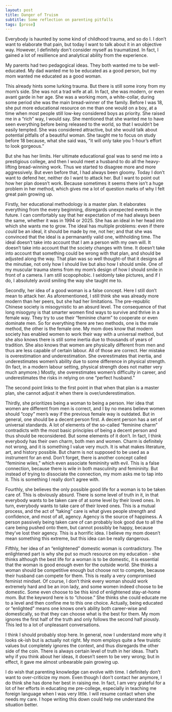 ```yaml
---
layout: post
title: Danger of Truism 
subtitle: Some reflection on parenting pitfalls
tags: [prose]
---
```

Everybody is haunted by some kind of childhood trauma, and so do I. I don’t want to elaborate that pain, but today I want to talk about it in an objective way. However, I definitely don't consider myself as traumatized. In fact, I gained a lot of resillience and analytical ability from the experience. 

My parents had two pedagogical ideas. They both wanted me to be well-educated. My dad wanted me to be educated as a good person, but my mom wanted me educated as a good woman. 

This already hints some lurking trauma. But there is still some irony from my mom’s side. She was not a trad wife at all. In fact, she was modern, or even avant garde in her age. She was a working mom, a white-collar, during some period she was the main bread-winner of the family. Before I was 18, she put more educational resource on me than one would on a boy, at a time when most people still low-key considered boys as priority. She raised me in a “rich” way, I would say. She mentioned that she wanted me to have seen everything before being released to the world, so that I wouldn’t be easily tempted. She was considered attractive, but she would talk about potential pitfalls of a beautiful woman. She taught me to focus on study before 18 because, what she said was, “it will only take you 1-hour’s effort to look gorgeous.” 

But she has her limits. Her ultimate educational goal was to send me into a prestigious college, and then I would meet a husband to do all the heavy-lifting bread-winning work. Thus we started to disagree more and more aggressively. But even before that, I had always been gloomy. Today I don’t want to defend her, neither do I want to attack her. But I want to point out how her plan doesn’t work. Because sometimes it seems there isn’t a huge problem in her method, which gives me a lot of question marks of why I felt great pain growing up. 

Firstly, her educational methodology is a master plan. It elaborates everything from the every beginning, disregards unexpected events in the future. I can comfortably say that her expectation of me had always been the same, whether it was in 1994 or 2025. She has an ideal in her head *into* which she wants me to grow. The ideal has multiple problems: even if there *could* be an ideal, it should be made by me, not her; and that she was convinced that the ideal is a permanantly valid one, withholding time. The ideal doesn’t take into account that I am a person with my own will. It doesn’t take into account that the society changes with time. It doesn’t take into account that something could be wrong with that plan, and should be adjusted along the way. That plan was so well thought-of that it designs all the minutiae, not only how I should live but also how I should smile. One of my muscular trauma stems from my mom’s design of how I should smile in front of a camera. I am still scopophobic. I seldomly take pictures, and if I do, I absolutely avoid smiling the way she taught me to. 

Secondly, her idea of a good woman is a false concept. Here I still don’t mean to attack her. As aforementioned, I still think she was already more modern than her peers, but she had her limitations. The pre-republic Chinese society is misogynistic to an absurd level. The consequence of that long misogyny is that smarter women find ways to survive and thrive in a female way. They try to use their “feminine charm” to cooperate or even dominate men. So for everything there are two methods, one is the male method, the other is the female one. My mom does know that modern society has enabled women to work their way with a universal method, but she also knows there is still some inertia due to thousands of years of tradition. She also knows that women are physically different from men and thus are less capable of certain labour. All of those are correct. Her mistake is overestimation and underestimation. She overestimates that inertia, and underestimates women’s ability due to some difference in physical strength. (In fact, in a modern labour setting, physical strength does not matter very much anymore.) Mostly, she overestimates women’s difficulty in career, and underestimates the risks in relying on one “perfect husband.”

The second point links to the first point in that when that plan is a master plan, she cannot adjust it when there is over/underestimation. 

Thirdly, she prioritizes being a woman to being a person. Her idea that women are different from men is correct, and I by no means believe women should “copy” men’s way if the previous female way is outdated. But in general, one should be a decent person first. A decent person has a set of universal standards. A lot of elements of the so-called “feminine charm” contradicts with the most basic principles of being a decent person and thus should be reconsidered. But some elements of it don’t. In fact, I think everybody has their own charm, both men and women. Charm is definitely not wrong, and it is something I value very much. It is what makes literature, art, and history possible. But charm is not supposed to be used as a instrument for an end. Don’t forget, there is another concept called “feminine wiles,” which even associate femininity with evil. This is a false connection, because there is wile in both masculinity and femininity. But instead of trying to dissociate the connection, my mom asks me to tap into it. This is something I really don’t agree with. 

Fourthly, she believes the only possible good life for a woman is to be taken care of. This is obviously absurd. There is some level of truth in it, in that everybody wants to be taken care of at some level by their loved ones. In turn, everybody wants to take care of their loved ones. This is a mutual process, and the act of “taking” care is what gives people strength and confidence, and most of all, agency. Agency is the source of happiness. A person passively being taken care of can probably look good due to all the care being pushed onto them, but cannot possibly be happy, because they’ve lost their agency. This is a horrific idea. I believe my mom doesn’t mean something this extreme, but this idea can be really dangerous.

Fifthly, her idea of an “enlightened” domestic woman is contradictory. The enlightened part is why she put so much resource on my education - she thinks although the best life for a woman is to be domestic, it is essential that the woman is good enough even for the outside world. She thinks a woman should be competitive enough but choose not to compete, because their husband can compete for them. This is really a very compromised feminist mindset. Of course, I don’t think every woman should work extremely hard and be an iron lady, and some women indeed choose to be domestic. Some even choose to be this kind of enlightened stay-at-home mom. But the keyword here is to “choose.” She thinks she could educate me to a level and then confine me to this one choice. Actually, being educated or “enlighted” means one knows one’s ability both career-wise and domestically, so that they can choose what is the best for them. My mom ignores the first half of the truth and only follows the second half piously. This led to a lot of unpleasant conversations. 

I think I should probably stop here. In general, now I understand more why it looks ok-ish but is actually not right. My mom employs quite a few truistic values but completely ignores the context, and thus disregards the other side of the coin. There is always certain level of truth in her ideas. That’s why if you think about her ideas, it doesn’t seem to be very wrong; but in effect, it gave me almost unbearable pain growing up. 

I do wish that parenting knowledge can evolve with time. I definitely don’t want to over-criticize my mom. Even though I don’t contact her anymore, I do think she has done her best in raising me. In fact, I am very grateful for a lot of her efforts in educating me pre-college, especially in teaching me foreign language when I was very little. I will resume contact when she needs my care. I hope writing this down could help me understand the situation better. 